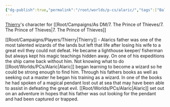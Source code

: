 ```yaml
---
{"dg-publish":true,"permalink":"/root/worlds/p-cs/alaric/","tags":["Balky","Caermor"]}
---
```


[Thierry](Thierry.md)'s character for [[Root/Campaigns/As DM/7. The Prince of Thieves/7. The Prince of Thieves\|7. The Prince of Thieves]]


[[Root/Campaigns/Players/Thierry\|Thierry]] - Alarics father was one of the most talented wizards of the lands but left that life after losing his wife to a great evil they could not defeat. He became a lighthouse keeper/ fisherman but always kept his magic teachings hidden away. On one of his expeditions the ship came back without him. Not knowing what to do [[Root/Worlds/PCs/Alaric\|Alaric]] began learning to become a wizard so he could be strong enough to find him. Through his fathers books as well as seeking out a master he began his training as a wizard. In one of the books he had spoken of a magical pendant lost out at sea that may have been able to assist in defeating the great evil. [[Root/Worlds/PCs/Alaric\|Alaric]] set out on an adventure in hopes that his father was out looking for the pendant and had been captured or trapped.
